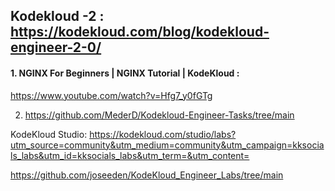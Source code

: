 ## Kodekloud -2 : https://kodekloud.com/blog/kodekloud-engineer-2-0/


#### 1. NGINX For Beginners | NGINX Tutorial | KodeKloud :
https://www.youtube.com/watch?v=Hfg7_y0fGTg

2. https://github.com/MederD/Kodekloud-Engineer-Tasks/tree/main


KodeKloud Studio: https://kodekloud.com/studio/labs?utm_source=community&utm_medium=community&utm_campaign=kksocials_labs&utm_id=kksocials_labs&utm_term=&utm_content=
   
https://github.com/joseeden/KodeKloud_Engineer_Labs/tree/main
